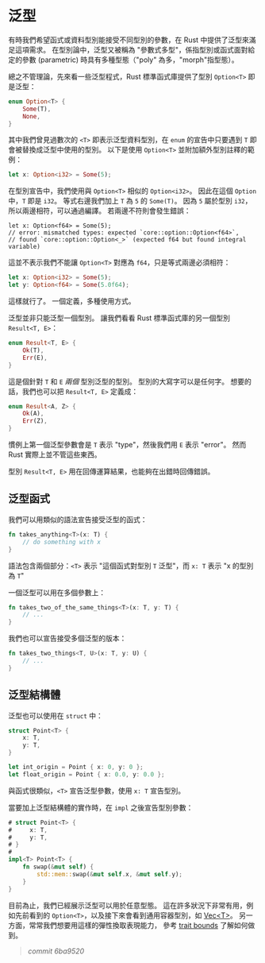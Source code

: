 # 泛型

有時我們希望函式或資料型別能接受不同型別的參數，在 Rust 中提供了泛型來滿足這項需求。
在型別論中，泛型又被稱為 "參數式多型"，係指型別或函式面對給定的參數 (parametric) 時具有多種型態（"poly" 為多，"morph"指型態）。

總之不管理論，先來看一些泛型程式，Rust 標準函式庫提供了型別 `Option<T>` 即是泛型：

```rust
enum Option<T> {
    Some(T),
    None,
}
```

其中我們曾見過數次的 `<T>` 即表示泛型資料型別，在 `enum` 的宣告中只要遇到 `T` 即會被替換成泛型中使用的型別。
以下是使用 `Option<T>` 並附加額外型別註釋的範例：

```rust
let x: Option<i32> = Some(5);
```

在型別宣告中，我們使用與 `Option<T>` 相似的 `Option<i32>`。
因此在這個 `Option` 中，`T` 即是 `i32`。
等式右邊我們加上 `T` 為 `5` 的 `Some(T)`。
因為 `5` 屬於型別 `i32`，所以兩邊相符，可以通過編譯。
若兩邊不符則會發生錯誤：

```rust,ignore
let x: Option<f64> = Some(5);
// error: mismatched types: expected `core::option::Option<f64>`,
// found `core::option::Option<_>` (expected f64 but found integral variable)
```

這並不表示我們不能讓 `Option<T>` 對應為 `f64`，只是等式兩邊必須相符：

```rust
let x: Option<i32> = Some(5);
let y: Option<f64> = Some(5.0f64);
```

這樣就行了。
一個定義，多種使用方式。

泛型並非只能泛型一個型別。
讓我們看看 Rust 標準函式庫的另一個型別 `Result<T, E>`：

```rust
enum Result<T, E> {
    Ok(T),
    Err(E),
}
```

這是個針對 `T` 和 `E` _兩個_ 型別泛型的型別。
型別的大寫字可以是任何字。
想要的話，我們也可以把 `Result<T, E>` 定義成：

```rust
enum Result<A, Z> {
    Ok(A),
    Err(Z),
}
```

慣例上第一個泛型參數會是 `T` 表示 "type"，然後我們用 `E` 表示 "error"。
然而 Rust 實際上並不管這些東西。

型別 `Result<T, E>` 用在回傳運算結果，也能夠在出錯時回傳錯誤。

## 泛型函式

我們可以用類似的語法宣告接受泛型的函式：

```rust
fn takes_anything<T>(x: T) {
    // do something with x
}
```

語法包含兩個部分：`<T>` 表示 "這個函式對型別 `T` 泛型"，而 `x: T` 表示 "x 的型別為 `T`"

一個泛型可以用在多個參數上：

```rust
fn takes_two_of_the_same_things<T>(x: T, y: T) {
    // ...
}
```

我們也可以宣告接受多個泛型的版本：

```rust
fn takes_two_things<T, U>(x: T, y: U) {
    // ...
}
```

## 泛型結構體

泛型也可以使用在 `struct` 中：

```rust
struct Point<T> {
    x: T,
    y: T,
}

let int_origin = Point { x: 0, y: 0 };
let float_origin = Point { x: 0.0, y: 0.0 };
```

與函式很類似，`<T>` 宣告泛型參數，使用 `x: T` 宣告型別。

當要加上泛型結構體的實作時，在 `impl` 之後宣告型別參數：

```rust
# struct Point<T> {
#     x: T,
#     y: T,
# }
#
impl<T> Point<T> {
    fn swap(&mut self) {
        std::mem::swap(&mut self.x, &mut self.y);
    }
}
```

目前為止，我們已經展示泛型可以用於任意型態。
這在許多狀況下非常有用，例如先前看到的 `Option<T>`，以及接下來會看到通用容器型別，如 [Vec&lt;T&gt;][Vec]。
另一方面，常常我們想要用這樣的彈性換取表現能力，
參考 [trait bounds][traits] 了解如何做到。

[traits]: traits.html
[Vec]: http://doc.rust-lang.org/std/vec/struct.Vec.html


> *commit 6ba9520*
